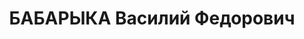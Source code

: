 ---
title: БАБАРЫКА Василий Федорович
description: "Род. в 1893, украинец, член ВКП(б) с 1919г. Проживал: г. Ростов-на-Дону.\
  \ Инженер-транспортник Управления железной дороги им.Ворошилова \n  Арестован 09.02.1937.\
  \ Обв.: к/р деятельность по ст.ст. 58-7, 58-8, 58-11 УК РСФСР. Приговор: выездная\
  \ сессия ВК ВС СССР в г. Ростов-на-Дону, 16.06.1937 – ВМН с конфискацией имущества.\
  \ Расстрелян 16.06.1937, в г.Ростове-на-Дону. \n  Реабилитирован ВК ВС СССР 24.10.1957\
  \ за отсутствием состава преступления"
---